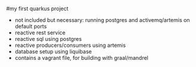 #my first quarkus project
* not included but necessary: running postgres and activemq/artemis on default ports
* reactive rest service
* reactive sql using postgres
* reactive producers/consumers using artemis
* database setup using liquibase
* contains a vagrant file, for building with graal/mandrel